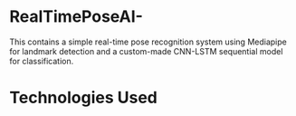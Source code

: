 # RealTimePoseAI-
This contains a simple real-time pose recognition system using Mediapipe for landmark detection and a custom-made CNN-LSTM sequential model for classification.

# Technologies Used

